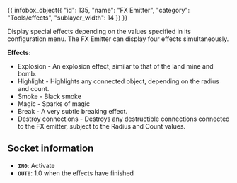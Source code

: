 {{ infobox_object({
	"id": 135,
	"name": "FX Emitter",
	"category": "Tools/effects",
	"sublayer_width": 14
}) }}

Display special effects depending on the values specified in its configuration menu. The FX Emitter can display four effects simultaneously.

**Effects:**
- Explosion - An explosion effect, similar to that of the land mine and bomb.
- Highlight - Highlights any connected object, depending on the radius and count.
- Smoke - Black smoke
- Magic - Sparks of magic
- Break - A very subtle breaking effect.
- Destroy connections - Destroys any destructible connections connected to the FX emitter, subject to the Radius and Count values.

## Socket information
- **`IN0`**: Activate
- **`OUT0`**: 1.0 when the effects have finished
